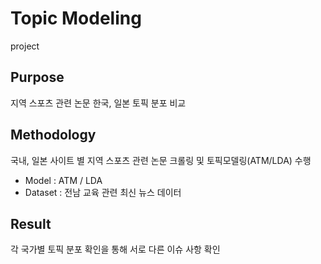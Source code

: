 # Topic Modeling
project

## Purpose
지역 스포츠 관련 논문 한국, 일본 토픽 분포 비교

## Methodology
국내, 일본 사이트 별 지역 스포츠 관련 논문 크롤링 및 토픽모델링(ATM/LDA) 수행
	
  - Model : ATM / LDA
  - Dataset : 전남 교육 관련 최신 뉴스 데이터

## Result
각 국가별 토픽 분포 확인을 통해 서로 다른 이슈 사항 확인